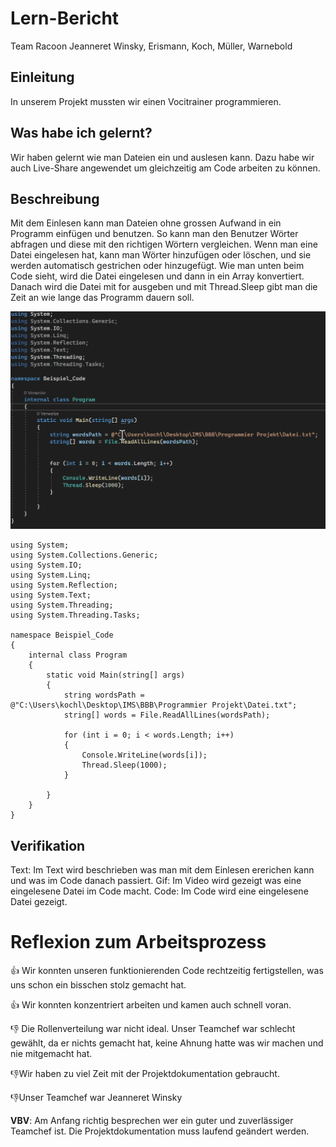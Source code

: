 # Lern-Bericht
Team Racoon Jeanneret Winsky, Erismann, Koch, Müller, Warnebold

## Einleitung
In unserem Projekt mussten wir einen Vocitrainer programmieren.

## Was habe ich gelernt?
Wir haben gelernt wie man Dateien ein und auslesen kann. Dazu habe wir auch Live-Share angewendet um gleichzeitig am Code arbeiten zu können. 

## Beschreibung
Mit dem Einlesen kann man Dateien ohne grossen Aufwand in ein Programm einfügen und benutzen. So kann man den Benutzer Wörter abfragen und diese mit den richtigen Wörtern vergleichen. Wenn man eine Datei eingelesen hat, kann man Wörter hinzufügen oder löschen, und sie werden automatisch gestrichen oder hinzugefügt. Wie man unten beim Code sieht, wird die Datei eingelesen und dann in ein Array konvertiert. Danach wird die Datei mit for ausgeben und mit Thread.Sleep gibt man die Zeit an wie lange das Programm dauern soll.
 
![Example](https://github.com/Plasticgun21/Team-Racoon/blob/main/ExaplesLernbericht/Example.gif?raw=true)

```CSHARP
using System;
using System.Collections.Generic;
using System.IO;
using System.Linq;
using System.Reflection;
using System.Text;
using System.Threading;
using System.Threading.Tasks;

namespace Beispiel_Code
{
    internal class Program
    {
        static void Main(string[] args)
        {
            string wordsPath = @"C:\Users\kochl\Desktop\IMS\BBB\Programmier Projekt\Datei.txt";
            string[] words = File.ReadAllLines(wordsPath);
          
            for (int i = 0; i < words.Length; i++)
            {
                Console.WriteLine(words[i]);
                Thread.Sleep(1000);
            }
            
        }
    }
}
```

## Verifikation
Text: Im Text wird beschrieben was man mit dem Einlesen ererichen kann und was im Code danach passiert.
Gif: Im Video wird gezeigt was eine eingelesene Datei im Code macht.
Code: Im Code wird eine eingelesene Datei gezeigt.

# Reflexion zum Arbeitsprozess

👍 Wir konnten unseren funktionierenden Code rechtzeitig fertigstellen, was uns schon ein bisschen stolz gemacht hat. 

👍 Wir konnten konzentriert arbeiten und kamen auch schnell voran.


👎 Die Rollenverteilung war nicht ideal. Unser Teamchef war schlecht gewählt, da er nichts gemacht hat, keine Ahnung hatte was wir machen und nie mitgemacht hat.

👎Wir haben zu viel Zeit mit der Projektdokumentation gebraucht. 

👎Unser Teamchef war Jeanneret Winsky

**VBV**: Am Anfang richtig besprechen wer ein guter und zuverlässiger Teamchef ist. Die Projektdokumentation muss laufend geändert werden.

